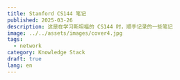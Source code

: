 ```yaml
---
title: Stanford CS144 笔记
published: 2025-03-26
description: 这是在学习斯坦福的 CS144 时，顺手记录的一些笔记
image: ../../assets/images/cover4.jpg
tags:
  - network
category: Knowledge Stack
draft: true
lang: en
---
```

